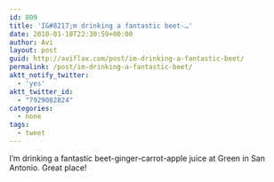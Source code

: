 ```yaml
---
id: 809
title: 'I&#8217;m drinking a fantastic beet-…'
date: 2010-01-18T22:30:59+00:00
author: Avi
layout: post
guid: http://aviflax.com/post/im-drinking-a-fantastic-beet/
permalink: /post/im-drinking-a-fantastic-beet/
aktt_notify_twitter:
  - 'yes'
aktt_twitter_id:
  - "7929082824"
categories:
  - none
tags:
  - tweet
---
```

I&#8217;m drinking a fantastic beet-ginger-carrot-apple juice at Green in San Antonio. Great place!